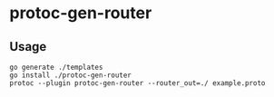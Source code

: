 # protoc-gen-router
## Usage
```
go generate ./templates
go install ./protoc-gen-router
protoc --plugin protoc-gen-router --router_out=./ example.proto
```

